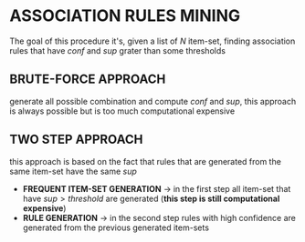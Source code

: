 # ASSOCIATION RULES MINING

The goal of this procedure it's, given a list of $N$ item-set, finding association rules that have  $conf$ and $sup$ grater than some thresholds 

## BRUTE-FORCE APPROACH

generate all possible combination and compute $conf$ and $sup$, this approach is always possible but is too much computational expensive

## TWO STEP APPROACH

this approach is based on the fact that rules that are generated from the same item-set have the same $sup$  

- **FREQUENT ITEM-SET GENERATION** -> in the first step all item-set that have $sup \gt threshold$ are generated (**this step is still computational expensive**)
- **RULE GENERATION** -> in the second step rules with high confidence are generated from the previous generated item-sets
